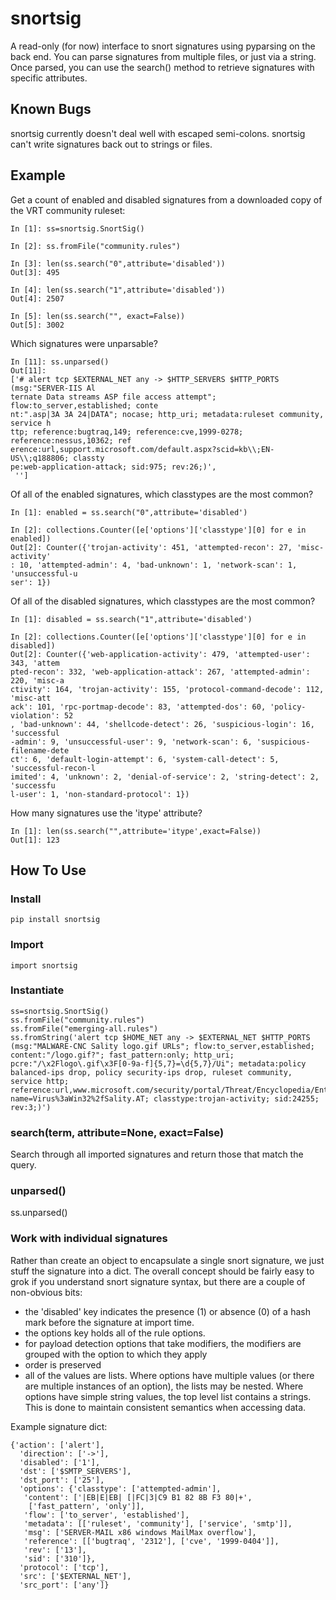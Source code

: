 # snortsig
A read-only (for now) interface to snort signatures using pyparsing on the back end.  You can parse signatures from multiple files, or just via a string.  Once parsed, you can use the search() method to retrieve signatures with specific attributes.

## Known Bugs
snortsig currently doesn't deal well with escaped semi-colons.
snortsig can't write signatures back out to strings or files.

## Example

Get a count of enabled and disabled signatures from a downloaded copy of the VRT community ruleset:

    In [1]: ss=snortsig.SnortSig()

    In [2]: ss.fromFile("community.rules")

    In [3]: len(ss.search("0",attribute='disabled'))
    Out[3]: 495

    In [4]: len(ss.search("1",attribute='disabled'))
    Out[4]: 2507

    In [5]: len(ss.search("", exact=False))
    Out[5]: 3002

Which signatures were unparsable?

    In [11]: ss.unparsed()
    Out[11]:
    ['# alert tcp $EXTERNAL_NET any -> $HTTP_SERVERS $HTTP_PORTS (msg:"SERVER-IIS Al
    ternate Data streams ASP file access attempt"; flow:to_server,established; conte
    nt:".asp|3A 3A 24|DATA"; nocase; http_uri; metadata:ruleset community, service h
    ttp; reference:bugtraq,149; reference:cve,1999-0278; reference:nessus,10362; ref
    erence:url,support.microsoft.com/default.aspx?scid=kb\\;EN-US\\;q188806; classty
    pe:web-application-attack; sid:975; rev:26;)',
     '']

Of all of the enabled signatures, which classtypes are the most common?

    In [1]: enabled = ss.search("0",attribute='disabled')

    In [2]: collections.Counter([e['options']['classtype'][0] for e in enabled])
    Out[2]: Counter({'trojan-activity': 451, 'attempted-recon': 27, 'misc-activity'
    : 10, 'attempted-admin': 4, 'bad-unknown': 1, 'network-scan': 1, 'unsuccessful-u
    ser': 1})

Of all of the disabled signatures, which classtypes are the most common?

    In [1]: disabled = ss.search("1",attribute='disabled')

    In [2]: collections.Counter([e['options']['classtype'][0] for e in disabled])
    Out[2]: Counter({'web-application-activity': 479, 'attempted-user': 343, 'attem
    pted-recon': 332, 'web-application-attack': 267, 'attempted-admin': 220, 'misc-a
    ctivity': 164, 'trojan-activity': 155, 'protocol-command-decode': 112, 'misc-att
    ack': 101, 'rpc-portmap-decode': 83, 'attempted-dos': 60, 'policy-violation': 52
    , 'bad-unknown': 44, 'shellcode-detect': 26, 'suspicious-login': 16, 'successful
    -admin': 9, 'unsuccessful-user': 9, 'network-scan': 6, 'suspicious-filename-dete
    ct': 6, 'default-login-attempt': 6, 'system-call-detect': 5, 'successful-recon-l
    imited': 4, 'unknown': 2, 'denial-of-service': 2, 'string-detect': 2, 'successfu
    l-user': 1, 'non-standard-protocol': 1})

How many signatures use the 'itype' attribute?

    In [1]: len(ss.search("",attribute='itype',exact=False))
    Out[1]: 123

## How To Use
### Install
    pip install snortsig

### Import
    import snortsig

### Instantiate
    ss=snortsig.SnortSig()
    ss.fromFile("community.rules")
    ss.fromFile("emerging-all.rules")
    ss.fromString('alert tcp $HOME_NET any -> $EXTERNAL_NET $HTTP_PORTS (msg:"MALWARE-CNC Sality logo.gif URLs"; flow:to_server,established; content:"/logo.gif?"; fast_pattern:only; http_uri; pcre:"/\x2Flogo\.gif\x3F[0-9a-f]{5,7}=\d{5,7}/Ui"; metadata:policy balanced-ips drop, policy security-ips drop, ruleset community, service http; reference:url,www.microsoft.com/security/portal/Threat/Encyclopedia/Entry.aspx?name=Virus%3aWin32%2fSality.AT; classtype:trojan-activity; sid:24255; rev:3;)')

### search(term, attribute=None, exact=False)

Search through all imported signatures and return those that match the query.


### unparsed()

ss.unparsed()

### Work with individual signatures

Rather than create an object to encapsulate a single snort signature, we just stuff the signature into a dict.  The overall concept should be fairly easy to grok if you understand snort signature syntax, but there are a couple of non-obvious bits:

   * the 'disabled' key indicates the presence (1) or absence (0) of a hash mark before the signature at import time.
   * the options key holds all of the rule options.
   * for payload detection options that take modifiers, the modifiers are grouped with the option to which they apply
   * order is preserved
   * all of the values are lists.  Where options have multiple values (or there are multiple instances of an option), the lists may be nested.  Where options have simple string values, the top level list contains a strings.  This is done to maintain consistent semantics when accessing data.


Example signature dict:

    {'action': ['alert'],
      'direction': ['->'],
      'disabled': ['1'],
      'dst': ['$SMTP_SERVERS'],
      'dst_port': ['25'],
      'options': {'classtype': ['attempted-admin'],
       'content': ['|EB|E|EB| [|FC|3|C9 B1 82 8B F3 80|+',
        ['fast_pattern', 'only']],
       'flow': ['to_server', 'established'],
       'metadata': [['ruleset', 'community'], ['service', 'smtp']],
       'msg': ['SERVER-MAIL x86 windows MailMax overflow'],
       'reference': [['bugtraq', '2312'], ['cve', '1999-0404']],
       'rev': ['13'],
       'sid': ['310']},
      'protocol': ['tcp'],
      'src': ['$EXTERNAL_NET'],
      'src_port': ['any']}